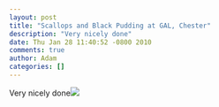 ```yaml
---
layout: post
title: "Scallops and Black Pudding at GAL, Chester"
description: "Very nicely done"
date: Thu Jan 28 11:40:52 -0800 2010
comments: true
author: Adam
categories: []
---
```


Very nicely done<img src="/images/scallops-and-black-pudding-at-gal-chester/photo.jpg">
